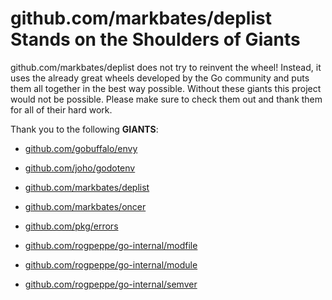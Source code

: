 # github.com/markbates/deplist Stands on the Shoulders of Giants

github.com/markbates/deplist does not try to reinvent the wheel! Instead, it uses the already great wheels developed by the Go community and puts them all together in the best way possible. Without these giants this project would not be possible. Please make sure to check them out and thank them for all of their hard work.

Thank you to the following **GIANTS**:


* [github.com/gobuffalo/envy](https://godoc.org/github.com/gobuffalo/envy)

* [github.com/joho/godotenv](https://godoc.org/github.com/joho/godotenv)

* [github.com/markbates/deplist](https://godoc.org/github.com/markbates/deplist)

* [github.com/markbates/oncer](https://godoc.org/github.com/markbates/oncer)

* [github.com/pkg/errors](https://godoc.org/github.com/pkg/errors)

* [github.com/rogpeppe/go-internal/modfile](https://godoc.org/github.com/rogpeppe/go-internal/modfile)

* [github.com/rogpeppe/go-internal/module](https://godoc.org/github.com/rogpeppe/go-internal/module)

* [github.com/rogpeppe/go-internal/semver](https://godoc.org/github.com/rogpeppe/go-internal/semver)

